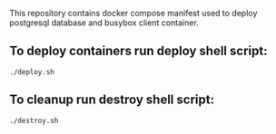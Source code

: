 This repository contains docker compose manifest used to deploy postgresql database and busybox client container.

## To deploy containers run deploy shell script:

  `./deploy.sh`

## To cleanup run destroy shell script:

  `./destroy.sh`
